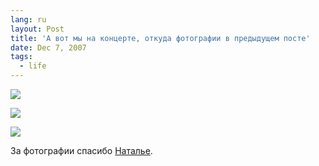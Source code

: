 ```yaml
---
lang: ru
layout: Post
title: 'А вот мы на концерте, откуда фотографии в предыдущем посте'
date: Dec 7, 2007
tags:
  - life
---
```


<!--more-->

![](http://wow.sapegin.me/452m2k2a3Y2S/wild-cat-bilingua-1.jpg)

![](http://wow.sapegin.me/2G352G1P202u/wild-cat-bilingua-2.jpg)

![](http://wow.sapegin.me/0E3t180p3d3q/wild-cat-bilingua-3.jpg)

За фотографии спасибо [Наталье](http://wild-cat-20.livejournal.com/).
